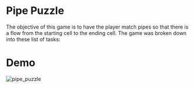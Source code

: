 # Pipe Puzzle
The objective of this game is to have the player match pipes so that there is a flow from the starting cell to the ending cell.
The game was broken down into these list of tasks: 

# Demo
![pipe_puzzle](https://user-images.githubusercontent.com/34965351/73584042-923d9700-444a-11ea-9afa-4252d18fef87.gif)
